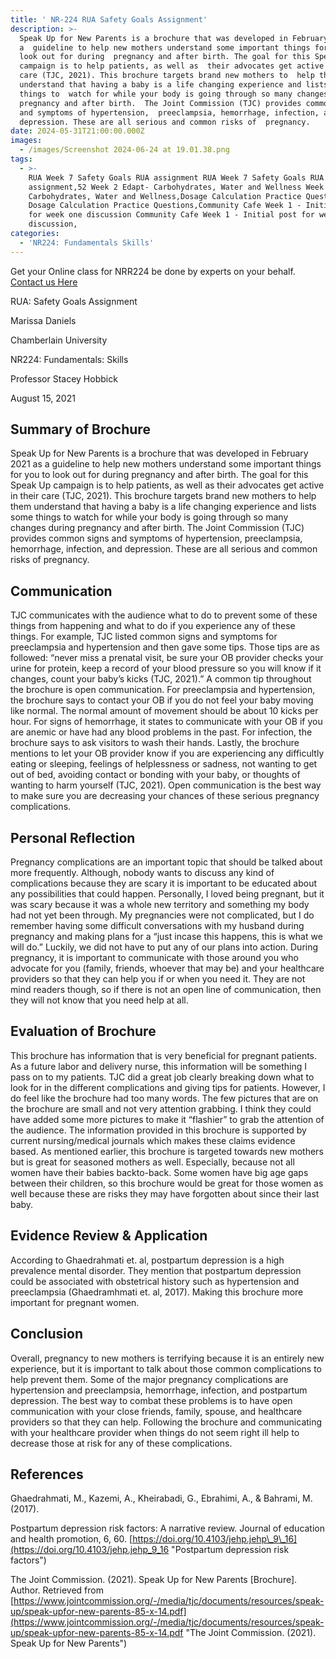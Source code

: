 ```yaml
---
title: ' NR-224 RUA Safety Goals Assignment'
description: >-
  Speak Up for New Parents is a brochure that was developed in February 2021 as
  a  guideline to help new mothers understand some important things for you to
  look out for during  pregnancy and after birth. The goal for this Speak Up
  campaign is to help patients, as well as  their advocates get active in their
  care (TJC, 2021). This brochure targets brand new mothers to  help them
  understand that having a baby is a life changing experience and lists some
  things to  watch for while your body is going through so many changes during
  pregnancy and after birth.  The Joint Commission (TJC) provides common signs
  and symptoms of hypertension,  preeclampsia, hemorrhage, infection, and
  depression. These are all serious and common risks of  pregnancy. 
date: 2024-05-31T21:00:00.000Z
images:
  - /images/Screenshot 2024-06-24 at 19.01.38.png
tags:
  - >-
    RUA Week 7 Safety Goals RUA assignment RUA Week 7 Safety Goals RUA
    assignment,52 Week 2 Edapt- Carbohydrates, Water and Wellness Week 2 Edapt-
    Carbohydrates, Water and Wellness,Dosage Calculation Practice Questions
    Dosage Calculation Practice Questions,Community Cafe Week 1 - Initial post
    for week one discussion Community Cafe Week 1 - Initial post for week one
    discussion,
categories:
  - 'NR224: Fundamentals Skills'
---
```


Get your Online class for NRR224 be done by experts on your behalf. [Contact us Here ](https://nursingschooltutors.com/get-quote/ "Get a Quote")

RUA: Safety Goals Assignment

Marissa Daniels

Chamberlain University

NR224: Fundamentals:
Skills

Professor Stacey Hobbick

August 15, 2021

## Summary of Brochure

Speak Up for New Parents is a
brochure that was developed in February 2021 as a guideline to help new mothers
understand some important things for you to look out for during pregnancy and
after birth. The goal for this Speak Up campaign is to help patients, as well
as their advocates get active in their care (TJC, 2021). This brochure targets
brand new mothers to help them understand that having a baby is a life changing
experience and lists some things to watch for while your body is going through
so many changes during pregnancy and after birth. The Joint Commission (TJC)
provides common signs and symptoms of hypertension, preeclampsia, hemorrhage,
infection, and depression. These are all serious and common risks of pregnancy.

## Communication

TJC communicates with the
audience what to do to prevent some of these things from happening and what to
do if you experience any of these things. For example, TJC listed common signs
and symptoms for preeclampsia and hypertension and then gave some tips. Those
tips are as followed: “never miss a prenatal visit, be sure your OB provider
checks your urine for protein, keep a record of your blood pressure so you will
know if it changes, count your baby’s kicks (TJC, 2021).” A common tip
throughout the brochure is open communication. For preeclampsia and
hypertension, the brochure says to contact your OB if you do not feel your baby
moving like normal. The normal amount of movement should be about 10 kicks per
hour. For signs of hemorrhage, it states to communicate with your OB if you are
anemic or have had any blood problems in the past. For infection, the brochure
says to ask visitors to wash their hands. Lastly, the brochure mentions to let
your OB provider know if you are experiencing any difficultly eating or
sleeping, feelings of helplessness or sadness, not wanting to get out of bed,
avoiding contact or bonding with your baby, or thoughts of wanting to harm
yourself (TJC, 2021). Open communication is the best way to make sure you are
decreasing your chances of these serious pregnancy complications.

## Personal Reflection

Pregnancy complications are an
important topic that should be talked about more frequently. Although, nobody
wants to discuss any kind of complications because they are scary it is
important to be educated about any possibilities that could happen. Personally,
I loved being pregnant, but it was scary because it was a whole new territory
and something my body had not yet been through. My pregnancies were not
complicated, but I do remember having some difficult conversations with my
husband during pregnancy and making plans for a “just incase this happens, this
is what we will do.” Luckily, we did not have to put any of our plans into
action. During pregnancy, it is important to communicate with those around you
who advocate for you (family, friends, whoever that may be) and your healthcare
providers so that they can help you if or when you need it. They are not mind
readers though, so if there is not an open line of communication, then they
will not know that you need help at all. 

## Evaluation of Brochure

This brochure has information
that is very beneficial for pregnant patients. As a future labor and delivery
nurse, this information will be something I pass on to my patients. TJC did a
great job clearly breaking down what to look for in the different complications
and giving tips for patients. However, I do feel like the brochure had too many
words. The few pictures that are on the brochure are small and not very
attention grabbing. I think they could have added some more pictures to make it
“flashier” to grab the attention of the audience. The information provided in
this brochure is supported by current nursing/medical journals which makes
these claims evidence based. As mentioned earlier, this brochure is targeted
towards new mothers but is great for seasoned mothers as well. Especially,
because not all women have their babies backto-back. Some women have big age
gaps between their children, so this brochure would be great for those women as
well because these are risks they may have forgotten about since their last
baby.

## Evidence Review & Application

According to Ghaedrahmati et. al,
postpartum depression is a high prevalence mental disorder. They mention that
postpartum depression could be associated with obstetrical history such as
hypertension and preeclampsia (Ghaedramhmati et. al, 2017). Making this
brochure more important for pregnant women.

## Conclusion

Overall, pregnancy to new mothers
is terrifying because it is an entirely new experience, but it is important to
talk about those common complications to help prevent them. Some of the major
pregnancy complications are hypertension and preeclampsia, hemorrhage,
infection, and postpartum depression. The best way to combat these problems is
to have open communication with your close friends, family, spouse, and
healthcare providers so that they can help. Following the brochure and
communicating with your healthcare provider when things do not seem right ill
help to decrease those at risk for any of these complications.

## References

Ghaedrahmati, M., Kazemi,
A., Kheirabadi, G., Ebrahimi, A., & Bahrami, M. (2017).

Postpartum
depression risk factors: A narrative review. Journal of education and health promotion, 6, 60. [https://doi.org/10.4103/jehp.jehp\_9\_16](https://doi.org/10.4103/jehp.jehp_9_16 "Postpartum depression risk factors")

The Joint Commission.
(2021). Speak Up for New Parents \[Brochure]. Author. Retrieved from [https://www.jointcommission.org/-/media/tjc/documents/resources/speak-up/speak-upfor-new-parents-85-x-14.pdf](https://www.jointcommission.org/-/media/tjc/documents/resources/speak-up/speak-upfor-new-parents-85-x-14.pdf "The Joint Commission. (2021). Speak Up for New Parents")
